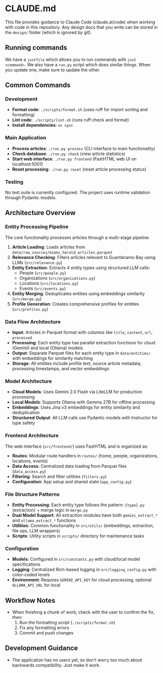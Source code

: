 # CLAUDE.md

This file provides guidance to Claude Code (claude.ai/code) when working with
code in this repository. Any design docs that you write can be stored in the
`design/` folder (which is ignored by git).

## Running commands

We have a `justfile` which allows you to run commands with `just <command>`. We
also have a `run.py` script which does similar things. When you update one, make
sure to update the other.

## Common Commands

### Development
- **Format code**: `./scripts/format.sh` (uses ruff for import sorting and formatting)
- **Lint code**: `./scripts/lint.sh` (runs ruff check and format)
- **Install dependencies**: `uv sync`

### Main Application
- **Process articles**: `./run.py process` (CLI interface to main functionality)
- **Check database**: `./run.py check` (view article statistics)
- **Start web interface**: `./run.py frontend` (FastHTML web UI on localhost:5001)
- **Reset processing**: `./run.py reset` (reset article processing status)

### Testing
No test suite is currently configured. The project uses runtime validation through Pydantic models.

## Architecture Overview

### Entity Processing Pipeline
The core functionality processes articles through a multi-stage pipeline:

1. **Article Loading**: Loads articles from `data/raw_sources/miami_herald_articles.parquet`
2. **Relevance Checking**: Filters articles relevant to Guantánamo Bay using LLMs (`src/relevance.py`)
3. **Entity Extraction**: Extracts 4 entity types using structured LLM calls:
   - People (`src/people.py`)
   - Organizations (`src/organizations.py`) 
   - Locations (`src/locations.py`)
   - Events (`src/events.py`)
4. **Entity Merging**: Deduplicates entities using embeddings similarity (`src/merge.py`)
5. **Profile Generation**: Creates comprehensive profiles for entities (`src/profiles.py`)

### Data Flow Architecture
- **Input**: Articles in Parquet format with columns like `title`, `content`, `url`, `processed`
- **Processing**: Each entity type has parallel extraction functions for cloud (Gemini) and local (Ollama) models
- **Output**: Separate Parquet files for each entity type in `data/entities/` with embeddings for similarity matching
- **Storage**: All entities include profile text, source article metadata, processing timestamps, and vector embeddings

### Model Architecture
- **Cloud Models**: Uses Gemini 2.0 Flash via LiteLLM for production processing
- **Local Models**: Supports Ollama with Gemma 27B for offline processing
- **Embeddings**: Uses Jina v3 embeddings for entity similarity and deduplication
- **Structured Output**: All LLM calls use Pydantic models with Instructor for type safety

### Frontend Architecture
The web interface (`src/frontend/`) uses FastHTML and is organized as:
- **Routes**: Modular route handlers in `routes/` (home, people, organizations, locations, events)
- **Data Access**: Centralized data loading from Parquet files (`data_access.py`)
- **Filtering**: Search and filter utilities (`filters.py`)
- **Configuration**: App setup and shared state (`app_config.py`)

### File Structure Patterns
- **Entity Processing**: Each entity type follows the pattern: `{type}.py` (extraction) + merge logic in `merge.py`
- **Dual Model Support**: All extraction modules have both `gemini_extract_*` and `ollama_extract_*` functions
- **Utilities**: Common functionality in `src/utils/` (embeddings, extraction, file ops, LLM wrappers)
- **Scripts**: Utility scripts in `scripts/` directory for maintenance tasks

### Configuration
- **Models**: Configured in `src/constants.py` with cloud/local model specifications
- **Logging**: Centralized Rich-based logging in `src/logging_config.py` with color-coded levels
- **Environment**: Requires `GEMINI_API_KEY` for cloud processing, optional
  `OLLAMA_API_URL` for local

## Workflow Notes
- When finishing a chunk of work, check with the user to confirm the fix, then:
  1. Run the formatting script (`./scripts/format.sh`)
  2. Fix any formatting errors
  3. Commit and push changes

## Development Guidance
- The application has no users yet, so don't worry too much about backwards compatibility. Just make it work.